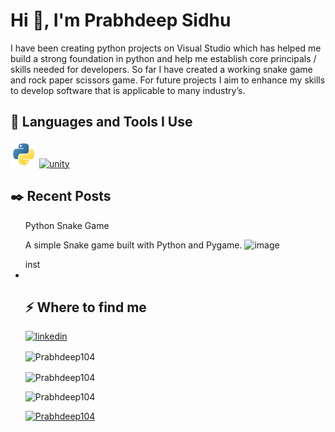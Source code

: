 <h1>Hi 👋, I'm Prabhdeep Sidhu</h1>
<p>I have been creating python projects on Visual Studio which has helped me build a strong foundation in python and help me establish core principals / skills needed for developers. So far I have created a working snake game and rock paper scissors game. For future projects I aim to enhance my skills to develop software that is applicable to many industry’s.</p>
<h2>🚀 Languages and Tools I Use</h2>
<p><a target="_blank" href="https://raw.githubusercontent.com/devicons/devicon/master/icons/python/python-original.svg" style="display: inline-block;"><img src="https://raw.githubusercontent.com/devicons/devicon/master/icons/python/python-original.svg" alt="python" width="42" height="42" /></a>
<a target="_blank" href="https://www.vectorlogo.zone/logos/unity3d/unity3d-icon.svg" style="display: inline-block;"><img src="https://www.vectorlogo.zone/logos/unity3d/unity3d-icon.svg" alt="unity" width="42" height="42" /></a></p>
<h2>✒️ Recent Posts</h2> 
<ul> Python Snake Game

A simple Snake game built with Python and Pygame.
![image](https://github.com/user-attachments/assets/5761d5a8-0d02-4a6f-871f-255e2cef380a)

<html> inst <pic</html>
<li><a target="_blank" href=""></a></li>
<h2>⚡️ Where to find me</h2>
<p><a target="_blank" href="https://www.linkedin.com/in/https://www.linkedin.com/in/prabhdeep-sidhu-54a325317/" style="display: inline-block;"><img src="https://img.shields.io/badge/linkedin-logo?style=for-the-badge&logo=linkedin&logoColor=white&color=%230a77b6" alt="linkedin" /></a></p>
<p><img align="center" src="https://github-readme-stats.vercel.app/api?username=Prabhdeep104&show_icons=true&locale=en" alt="Prabhdeep104" /></p>
<p><img align="center" src="https://github-readme-streak-stats.herokuapp.com/?user=Prabhdeep104&" alt="Prabhdeep104" /></p>
<p><img src="https://github-readme-stats.vercel.app/api/top-langs?username=Prabhdeep104&show_icons=true&locale=en&layout=compact" alt="Prabhdeep104" /></p>
<p><a href="https://github.com/ryo-ma/github-profile-trophy"><img src="https://github-profile-trophy.vercel.app/?username=Prabhdeep104" alt="Prabhdeep104" /></a></p>

